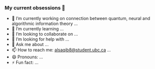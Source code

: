 ### My current obsessions 👋

- 🔭 I’m currently working on connection between quantum, neural and algorithmic information theory ...
- 🌱 I’m currently learning ...
- 👯 I’m looking to collaborate on ...
- 🤔 I’m looking for help with ...
- 💬 Ask me about ...
- 📫 How to reach me: alsaqib8@student.ubc.ca ...
- 😄 Pronouns: ...
- ⚡ Fun fact: ...

